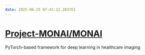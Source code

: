 ```yaml
---
date: 2025-06-25 07:41:12.203761
---
```


# [Project-MONAI/MONAI](https://github.com/Project-MONAI/MONAI)

PyTorch-based framework for deep learning in healthcare imaging